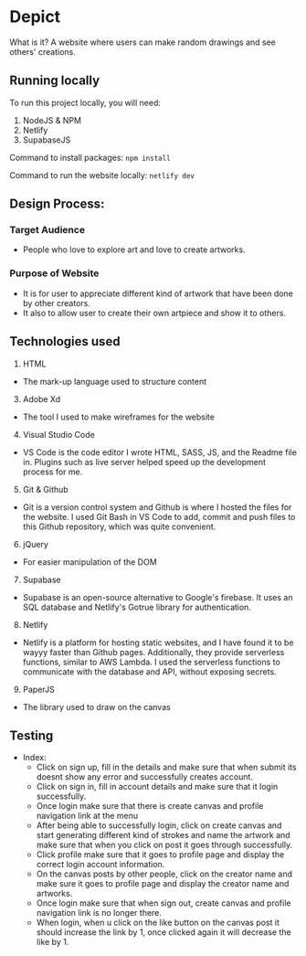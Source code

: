 # Depict
What is it?
A website where users can make random drawings and see others' creations.

## Running locally
To run this project locally, you will need:
1. NodeJS & NPM
2. Netlify 
3. SupabaseJS

Command to install packages:
`npm install`

Command to run the website locally:
`netlify dev`

## Design Process:
### Target Audience
- People who love to explore art and love to create artworks.

### Purpose of Website
- It is for user to appreciate different kind of artwork that have been done by other creators.
- It also to allow user to create their own artpiece and show it to others.

## Technologies used
1. HTML
  - The mark-up language used to structure content
3. Adobe Xd
  - The tool I used to make wireframes for the website
4. Visual Studio Code
  - VS Code is the code editor I wrote HTML, SASS, JS, and the Readme file in. Plugins such as live server helped speed up the development process for me.
5. Git & Github
  - Git is a version control system and Github is where I hosted the files for the website. I used Git Bash in VS Code to add, commit and push files to this Github repository, which was quite convenient.
6. jQuery
  - For easier manipulation of the DOM
7. Supabase
  - Supabase is an open-source alternative to Google's firebase. It uses an SQL database and Netlify's Gotrue library for authentication.
8. Netlify
  - Netlify is a platform for hosting static websites, and I have found it to be wayyy faster than Github pages. Additionally, they provide serverless functions, similar to AWS Lambda. I used the serverless functions to communicate with the database and API, without exposing secrets.
9. PaperJS
  - The library used to draw on the canvas

## Testing
- Index:
	- Click on sign up, fill in the details and make sure that when submit its doesnt show any error and successfully creates account.
	- Click on sign in, fill in account details and make sure that it login successfully.
	- Once login make sure that there is create canvas and profile navigation link at the menu
	- After being able to successfully login, click on create canvas and start generating different kind of strokes and name the artwork and make sure that when you click on post it goes through successfully.
	- Click profile make sure that it goes to profile page and display the correct login account information.
	- On the canvas posts by other people, click on the creator name and make sure it goes to profile page and display the creator name and artworks.
	- Once login make sure that when sign out, create canvas and profile navigation link is no longer there.
	- When login, when u click on the like button on the canvas post it should increase the link by 1, once clicked again it will decrease the like by 1.

	

